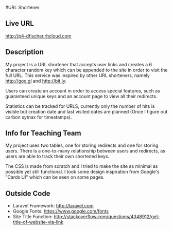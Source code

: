 #URL Shortener

## Live URL
<http://p4-dfischer.rhcloud.com>

## Description

My project is a URL shortener that accepts user links and creates a 6 character random key which can be appended to the site in order to visit the full URL. This service was inspired by other URL shorteners, namely <http://goo.gl> and <http://bit.ly>. 

Users can create an account in order to access special features, such as guaranteed unique keys and an account page to view all their redirects. 

Statistics can be tracked for URLS, currently only the number of hits is visible but creation date and last visited dates are planned (Once I figure out carbon sytnax for timestamps). 

## Info for Teaching Team

My project uses two tables, one for storing redirects and one for storing users. There is a one-to-many relationship between users and redirects, as users are able to track their own shortened keys. 

The CSS is made from scratch and I tried to make the site as minimal as possible yet still functional. I took some design inspiration from Google's "Cards UI" which can be seen on some pages. 

## Outside Code
* Laravel Framework: <http://laravel.com>
* Google Fonts: <https://www.google.com/fonts>
* Site Title Function: <http://stackoverflow.com/questions/4348912/get-title-of-website-via-link>

